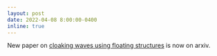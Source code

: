 ```yaml
---
layout: post
date: 2022-04-08 8:00:00-0400
inline: true
---
```


New paper on [cloaking waves using floating structures](https://arxiv.org/pdf/2204.03792) is now on arxiv.